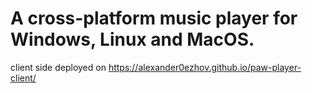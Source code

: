 # A cross-platform music player for Windows, Linux and MacOS.
client side deployed on https://alexander0ezhov.github.io/paw-player-client/
